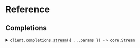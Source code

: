 # Reference

## Completions

<details><summary><code>client.completions.<a href="/src/api/resources/completions/client/Client.ts">stream</a>({ ...params }) -> core.Stream<SeedServerSentEvents.StreamedCompletion></code></summary>
<dl>
<dd>

#### 🔌 Usage

<dl>
<dd>

<dl>
<dd>

```typescript
await client.completions.stream({
    query: "foo",
});
```

</dd>
</dl>
</dd>
</dl>

#### ⚙️ Parameters

<dl>
<dd>

<dl>
<dd>

**request:** `SeedServerSentEvents.StreamCompletionRequest`

</dd>
</dl>

<dl>
<dd>

**requestOptions:** `Completions.RequestOptions`

</dd>
</dl>
</dd>
</dl>

</dd>
</dl>
</details>
